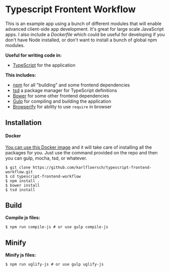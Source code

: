 # Typescript Frontent Workflow
This is an example app using a bunch of different modules that will enable advanced client-side app development.
It's great for large scale JavaScript apps. I also include a *Dockerfile* which could be useful for developing
if you don't have Node installed, or don't want to install a bunch of global npm modules.

**Useful for writing code in:**

* [TypeScript](http://www.typescriptlang.org/) for the application

**This includes:**

* [npm](http://npmjs.org/) for all "building" and some frontend dependencies
* [tsd](https://github.com/DefinitelyTyped/tsd) a package manager for TypeScript definitions
* [Bower](http://bower.io/) for some other frontend dependencies
* [Gulp](http://gulpjs.com/) for compiling and building the application
* [Browserify](http://browserify.org/) for ability to use `require` in browser

## Installation

#### Docker
[You can use this Docker image](https://hub.docker.com/r/karlfloersch/typescript-frontend/) and it will take care of installing all the packages for you.  Just use the command provided on the repo and then you can gulp, mocha, tsd, or whatever.


```
$ git clone https://github.com/karlfloersch/typescript-frontend-workflow.git
$ cd typescript-frontend-workflow
$ npm install .
$ bower install
$ tsd install
```

## Build

**Compile js files:**

```
$ npm run compile-js # or use gulp compile-js
```

## Minify

**Minify js files:**

```
$ npm run uglify-js # or use gulp uglify-js
```
